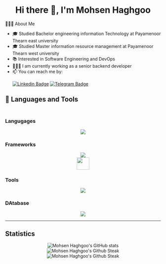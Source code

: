 <h1 align="center">
   Hi there 👋, I'm Mohsen Haghgoo
</h1>

👨🏽‍💻 About Me<br>

- 🎓 Studied Bachelor engineering information Technology  at Payamenoor Thearn east university
- 🎓 Studied Master information resource management at Payamenoor Thearn west university
- 📚 Interested in Software Engineering and DevOps
- 👨🏽‍💻 I am currently working as a senior backend developer
- 📫 You can reach me by:<br><br>
[![Linkedin Badge](https://img.shields.io/badge/-LinkedIn-0077B5?style=for-the-badge&logo=linkedin&logoColor=white)](https://www.linkedin.com/in/mohsen-haghgoo/)
[![Telegram Badge](https://img.shields.io/badge/Telegram-2CA5E0?style=for-the-badge&logo=telegram&logoColor=white)](https://www.t.me/mohsenhaghgoo)


<h2>
  🔨 Languages and Tools<br><br>
</h2>

<h3>
  Langugages
</h3>
<p align="center">
   <img src="https://skillicons.dev/icons?i=golang,php,py,js,html,css,nodejs,lua,bash,cs&perline=5" /><br>
</p>

<h3>
  Frameworks
</h3>
<p align="center">
   <img src="https://skillicons.dev/icons?i=laravel,ember,fastapi,jquery,bootstrap&perline=5" /><br>
  <a href="https://echo.labstack.com"><img height="40" src="https://cdn.labstack.com/images/echo-logo.svg"></a><br>
</p>

<h3>
  Tools
</h3>
<p align="center">
   <img src="https://skillicons.dev/icons?i=docker,k8s,postman,git,github,githubactions,gitlab,grafana,arduino,bitbucket,firebase,nginx,npm,unity,rabbitmq,prometheus&perline=5" /><br>
</p>


<h3>
  DAtabase
</h3>
<p align="center">
   <img src="https://skillicons.dev/icons?i=mysql,postgres,mongodb,redis,sqlite&perline=5" /><br>
</p>

<hr>

## Statistics

<p align="center">
  <img src="https://github-readme-stats.vercel.app/api?username=mohsenHa&show_icons=true&theme=monokai" alt="Mohsen Haghgoo's GitHub stats" /><br />
  <img src="https://github-readme-streak-stats.herokuapp.com/?user=mohsenHa&theme=monokai" alt="Mohsen Haghgoo's Github Steak" /><br />
  <img src="https://github-readme-stats.vercel.app/api/top-langs/?username=mohsenHa&langs_count=6&theme=dark" alt="Mohsen Haghgoo's Github Steak" />
</p>



<!--
**mohsenHa/mohsenHa** is a ✨ _special_ ✨ repository because its `README.md` (this file) appears on your GitHub profile.

Here are some ideas to get you started:

- 🔭 I’m currently working on ...
- 🌱 I’m currently learning ...
- 👯 I’m looking to collaborate on ...
- 🤔 I’m looking for help with ...
- 💬 Ask me about ...
- 📫 How to reach me: ...
- 😄 Pronouns: ...
- ⚡ Fun fact: ...
-->
